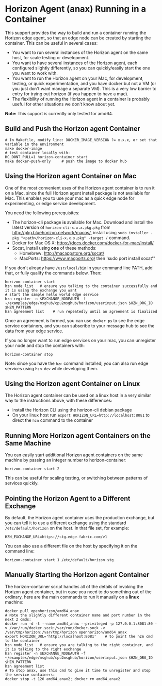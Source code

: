 # Horizon Agent (anax) Running in a Container

This support provides the way to build and run a container running the Horizon edge agent, so that an edge node can be created by starting the container. This can be useful in several cases:
- You want to run several instances of the Horizon agent on the same host, for scale testing or development.
- You want to have several instances of the Horizon agent, each configured slightly differently, so you can quickly/easily start the one you want to work with.
- You want to run the Horizon agent on your Mac, for development, testing, or quick experimentation, and you have docker but not a VM (or you just don't want manage a separate VM). This is a very low barrier to entry for trying out horizon (if you happen to have a mac).
- The flexibility of running the Horizon agent in a container is probably useful for other situations we don't know about yet.

**Note:** This support is currently only tested for amd64.

## Build and Push the Horizon agent Container

```
# In Makefile, modify line: DOCKER_IMAGE_VERSION ?= x.x.x, or set that variable in the environment
make docker-image
# test container locally with:
HC_DONT_PULL=1 horizon-container start
make docker-push-only     # push the image to docker hub
```

## Using the Horizon agent Container on **Mac**

One of the most convenient uses of the Horizon agent container is to run it on a Mac, since the full Horizon agent install package is not available for Mac. This enables you to use your mac as a quick edge node for experimenting, or edge service development.

You need the following prerequisites:
- The horizon-cli package **is** available for Mac. Download and install the latest version of `horizon-cli-x.x.x.pkg.pkg` from http://pkg.bluehorizon.network/macos/, install using `sudo installer -pkg "<path>/horizon-cli-x.x.x.pkg" -target /` command.
- Docker for Mac OS X: https://docs.docker.com/docker-for-mac/install/
- Socat, install using **one** of these methods:
    - Homebrew: http://macappstore.org/socat/
    - MacPorts: https://www.macports.org/ then 'sudo port install socat'"


If you don't already have `/usr/local/bin` in your command line PATH, add that, or fully qualify the commands below. Then:

```
horizon-container start
hzn node list   # ensure you talking to the container successfully and it is using the exchange you want
# start the sample hello world edge service
hzn register -n $EXCHANGE_NODEAUTH -f ~/examples/edge/msghub/cpu2msghub/horizon/userinput.json $HZN_ORG_ID $HZN_PATTERN
hzn agreement list    # run repeatedly until an agreement is finalized
```

Once an agreement is formed, you can use `docker ps` to see the edge service containers, and you can subscribe to your message hub to see the data from your edge service.

If you no longer want to run edge services on your mac, you can unregister your node and stop the containers with:
```
horizon-container stop
```

Note: since you have the `hzn` command installed, you can also run edge services using `hzn dev` while developing them.

## Using the Horizon agent Container on **Linux**

The Horizon agent container can be used on a linux host in a very similar way to the instructions above, with these differences:
- Install the Horizon CLI using the horizon-cli debian package
- On your linux host run `export HORIZON_URL=http://localhost:8081` to direct the `hzn` command to the container

## Running More Horizon agent Containers on the Same Machine

You can easily start additional Horizon agent containers on the same machine by passing an integer number to horizon-container:
```
horizon-container start 2
```

This can be useful for scaling testing, or switching between patterns of services quickly.

## Pointing the Horizon Agent to a Different Exchange

By default, the Horizon agent container uses the production exchange, but you can tell it to use a different exchange using the standard `/etc/default/horizon` on the host. In that file set, for example:
```
HZN_EXCHANGE_URL=https://stg.edge-fabric.com/v1
```

You can also use a different file on the host by specifying it on the command line:
```
horizon-container start 1 /etc/default/horizon.stg
```

## Manually Starting the Horizon agent Container

The horizon-container script handles all of the details of invoking the Horizon agent container, but in case you need to do something out of the ordinary, here are the main commands to run it manually on a **linux** machine:


```
docker pull openhorizon/amd64_anax
# Note the slightly different container name and port number in the next 2 cmds:
docker run -d -t --name amd64_anax --privileged -p 127.0.0.1:8081:80 -v /var/run/docker.sock:/var/run/docker.sock -v /var/tmp/horizon:/var/tmp/horizon openhorizon/amd64_anax
export HORIZON_URL='http://localhost:8081'    # to point the hzn cmd to the container
hzn node list   # ensure you are talking to the right container, and it is talking to the right exchange
hzn register -n $EXCHANGE_NODEAUTH -f ~/examples/edge/msghub/cpu2msghub/horizon/userinput.json $HZN_ORG_ID $HZN_PATTERN
hzn agreement list
# To stop anax, use this cmd to give it time to unregister and stop the service containers:
docker stop -t 120 amd64_anax2; docker rm amd64_anax2
```
